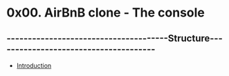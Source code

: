 # 0x00. AirBnB clone - The console


## --------------------------------------Structure--------------------------------------

* [Introduction](#Introduction)